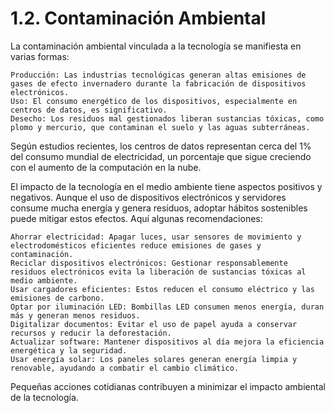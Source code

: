 # 1.2. Contaminación Ambiental

La contaminación ambiental vinculada a la tecnología se manifiesta en varias formas:

    Producción: Las industrias tecnológicas generan altas emisiones de gases de efecto invernadero durante la fabricación de dispositivos electrónicos.
    Uso: El consumo energético de los dispositivos, especialmente en centros de datos, es significativo.
    Desecho: Los residuos mal gestionados liberan sustancias tóxicas, como plomo y mercurio, que contaminan el suelo y las aguas subterráneas.

Según estudios recientes, los centros de datos representan cerca del 1% del consumo mundial de electricidad, un porcentaje que sigue creciendo con el aumento de la computación en la nube. 

El impacto de la tecnología en el medio ambiente tiene aspectos positivos y negativos. Aunque el uso de dispositivos electrónicos y servidores consume mucha energía y genera residuos, adoptar hábitos sostenibles puede mitigar estos efectos. Aquí algunas recomendaciones:

    Ahorrar electricidad: Apagar luces, usar sensores de movimiento y electrodomésticos eficientes reduce emisiones de gases y contaminación.
    Reciclar dispositivos electrónicos: Gestionar responsablemente residuos electrónicos evita la liberación de sustancias tóxicas al medio ambiente.
    Usar cargadores eficientes: Estos reducen el consumo eléctrico y las emisiones de carbono.
    Optar por iluminación LED: Bombillas LED consumen menos energía, duran más y generan menos residuos.
    Digitalizar documentos: Evitar el uso de papel ayuda a conservar recursos y reducir la deforestación.
    Actualizar software: Mantener dispositivos al día mejora la eficiencia energética y la seguridad.
    Usar energía solar: Los paneles solares generan energía limpia y renovable, ayudando a combatir el cambio climático.

Pequeñas acciones cotidianas contribuyen a minimizar el impacto ambiental de la tecnología.
